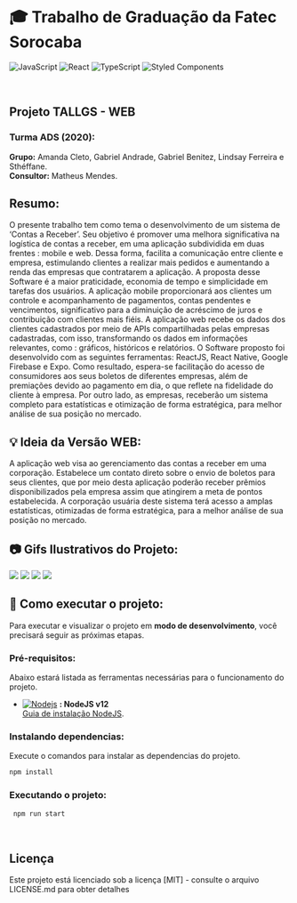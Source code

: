 # 🎓 Trabalho de Graduação da Fatec Sorocaba
![JavaScript](https://img.shields.io/badge/javascript-%23323330.svg?style=for-the-badge&logo=javascript&logoColor=%23F7DF1E)
![React](https://img.shields.io/badge/react-%2320232a.svg?style=for-the-badge&logo=react&logoColor=%2361DAFB)
![TypeScript](https://img.shields.io/badge/typescript-%23007ACC.svg?style=for-the-badge&logo=typescript&logoColor=white)
![Styled Components](https://img.shields.io/badge/styled--components-DB7093?style=for-the-badge&logo=styled-components&logoColor=white)


<br>

## Projeto TALLGS - WEB
### Turma ADS (2020):
**Grupo:** Amanda Cleto, Gabriel Andrade, Gabriel Benitez, Lindsay Ferreira e Sthéffane.  
**Consultor:** Matheus Mendes.

## Resumo:
O presente trabalho tem como tema o desenvolvimento de um sistema de
‘Contas a Receber’. Seu objetivo é promover uma melhora significativa na logística de
contas a receber, em uma aplicação subdividida em duas frentes : mobile e web. Dessa
forma, facilita a comunicação entre cliente e empresa, estimulando clientes a realizar
mais pedidos e aumentando a renda das empresas que contratarem a aplicação. A
proposta desse Software é a maior praticidade, economia de tempo e simplicidade em
tarefas dos usuários. A aplicação mobile proporcionará aos clientes um controle e
acompanhamento de pagamentos, contas pendentes e vencimentos, significativo para
a diminuição de acréscimo de juros e contribuição com clientes mais fiéis. A aplicação
web recebe os dados dos clientes cadastrados por meio de APIs compartilhadas pelas
empresas cadastradas, com isso, transformando os dados em informações relevantes,
como : gráficos, históricos e relatórios. O Software proposto foi desenvolvido com as
seguintes ferramentas: ReactJS, React Native, Google Firebase e Expo. Como
resultado, espera-se facilitação do acesso de consumidores aos seus boletos de
diferentes empresas, além de premiações devido ao pagamento em dia, o que reflete
na fidelidade do cliente à empresa. Por outro lado, as empresas, receberão um sistema
completo para estatísticas e otimização de forma estratégica, para melhor análise de
sua posição no mercado.

## 💡 Ideia da Versão WEB:
A aplicação web visa ao gerenciamento das contas a receber em uma
corporação. Estabelece um contato direto sobre o envio de boletos para seus clientes,
que por meio desta aplicação poderão receber prêmios disponibilizados pela empresa
assim que atingirem a meta de pontos estabelecida. A corporação usuária deste
sistema terá acesso a amplas estatísticas, otimizadas de forma estratégica, para
a melhor análise de sua posição no mercado.

## 📷 Gifs Ilustrativos do Projeto:
![](https://amandacleto.github.io/images-for-projects/public/images/github-readme/tg-web-part1.gif)
![](https://amandacleto.github.io/images-for-projects/public/images/github-readme/tg-web-part2.gif)
![](https://amandacleto.github.io/images-for-projects/public/images/github-readme/tg-web-part3.gif)
![](https://amandacleto.github.io/images-for-projects/public/images/github-readme/tg-web-part4.gif)


## 🚀 Como executar o projeto:
Para executar e visualizar o projeto em **modo de desenvolvimento**, você precisará seguir as próximas etapas.

### Pré-requisitos:
Abaixo estará listada as ferramentas necessárias para o funcionamento do projeto.
- [![Nodejs](https://amandacleto.github.io/images-for-projects/public/images/github-readme/icon-nodejs.svg)](https://nodejs.org/en/) **: NodeJS v12**  
  [<ins>Guia de instalação NodeJS</ins>](https://nodejs.org/en/).
  
### Instalando dependencias:
Execute o comandos para instalar as dependencias do projeto.
   ```sh
   npm install
   ```  
  
### Executando o projeto:
  ```sh
   npm run start
   ```
<br>



## Licença
Este projeto está licenciado sob a licença [MIT] - consulte o arquivo LICENSE.md para obter detalhes

